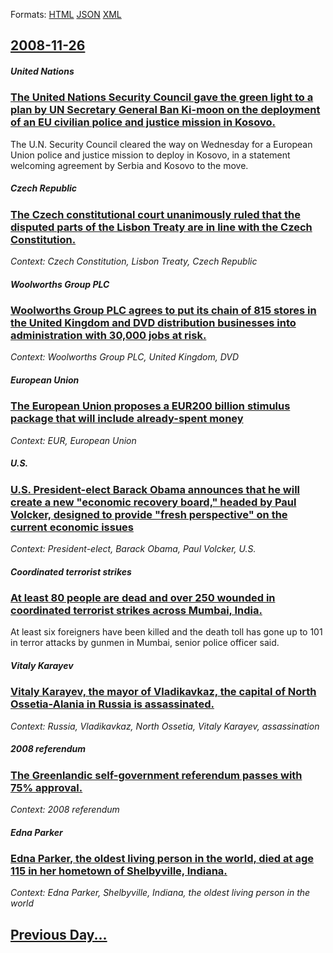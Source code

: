 
Formats: [HTML](2008/11/26/index.html)  [JSON](2008/11/26/index.json)  [XML](2008/11/26/index.xml)  

## [2008-11-26](/news/2008/11/26/index.md)

##### United Nations
### [ The United Nations Security Council gave the green light to a plan by UN Secretary General Ban Ki-moon on the deployment of an EU civilian police and justice mission in Kosovo.](/news/2008/11/26/the-united-nations-security-council-gave-the-green-light-to-a-plan-by-un-secretary-general-ban-ki-moon-on-the-deployment-of-an-eu-civilian.md)
The U.N. Security Council cleared the way on Wednesday for a European Union police and justice mission to deploy in Kosovo, in a statement welcoming agreement by Serbia and Kosovo to the move.

##### Czech Republic
### [ The Czech constitutional court unanimously ruled that the disputed parts of the Lisbon Treaty are in line with the Czech Constitution.](/news/2008/11/26/the-czech-constitutional-court-unanimously-ruled-that-the-disputed-parts-of-the-lisbon-treaty-are-in-line-with-the-czech-constitution.md)
_Context: Czech Constitution, Lisbon Treaty, Czech Republic_

##### Woolworths Group PLC
### [ Woolworths Group PLC agrees to put its chain of 815 stores in the United Kingdom and DVD distribution businesses into administration with 30,000 jobs at risk. ](/news/2008/11/26/woolworths-group-plc-agrees-to-put-its-chain-of-815-stores-in-the-united-kingdom-and-dvd-distribution-businesses-into-administration-with-3.md)
_Context: Woolworths Group PLC, United Kingdom, DVD_

##### European Union
### [ The European Union proposes a EUR200 billion stimulus package that will include already-spent money ](/news/2008/11/26/the-european-union-proposes-a-a-200-billion-stimulus-package-that-will-include-already-spent-money.md)
_Context: EUR, European Union_

##### U.S.
### [ U.S. President-elect Barack Obama announces that he will create a new "economic recovery board," headed by Paul Volcker, designed to provide "fresh perspective" on the current economic issues ](/news/2008/11/26/u-s-president-elect-barack-obama-announces-that-he-will-create-a-new-economic-recovery-board-headed-by-paul-volcker-designed-to-provid.md)
_Context: President-elect, Barack Obama, Paul Volcker, U.S._

##### Coordinated terrorist strikes
### [ At least 80 people are dead and over 250 wounded in coordinated terrorist strikes across Mumbai, India. ](/news/2008/11/26/at-least-80-people-are-dead-and-over-250-wounded-in-coordinated-terrorist-strikes-across-mumbai-india.md)
At least six foreigners have been killed and the death toll has gone up to 101 in terror attacks by gunmen in Mumbai, senior police officer said.

##### Vitaly Karayev
### [ Vitaly Karayev, the mayor of Vladikavkaz, the capital of North Ossetia-Alania in Russia is assassinated. ](/news/2008/11/26/vitaly-karayev-the-mayor-of-vladikavkaz-the-capital-of-north-ossetia-alania-in-russia-is-assassinated.md)
_Context: Russia, Vladikavkaz, North Ossetia, Vitaly Karayev, assassination_

##### 2008 referendum
### [ The Greenlandic self-government referendum passes with 75% approval. ](/news/2008/11/26/the-greenlandic-self-government-referendum-passes-with-75-approval.md)
_Context: 2008 referendum_

##### Edna Parker
### [ Edna Parker, the oldest living person in the world, died at age 115 in her hometown of Shelbyville, Indiana. ](/news/2008/11/26/edna-parker-the-oldest-living-person-in-the-world-died-at-age-115-in-her-hometown-of-shelbyville-indiana.md)
_Context: Edna Parker, Shelbyville, Indiana, the oldest living person in the world_

## [Previous Day...](/news/2008/11/25/index.md)

